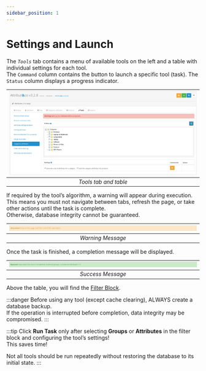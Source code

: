 ```yaml
---
sidebar_position: 1
---
```


# Settings and Launch

The *`Tools`* tab contains a menu of available tools on the left and a table with individual settings for each tool.  
The `Command` column contains the button to launch a specific tool (task). The `Status` column displays a progress indicator.

| ![Tools tab](/img/tutorial/tools_table.png) |
|:--:|
| *Tools tab and table* |

If required by the tool’s algorithm, a warning will appear during execution.  
This means you must not navigate between tabs, refresh the page, or take other actions until the task is complete.  
Otherwise, database integrity cannot be guaranteed.

| ![Warning message](/img/tutorial/tools_warning.png) |
|:--:|
| *Warning Message* |

Once the task is finished, a completion message will be displayed.

| ![Success message](/img/tutorial/tools_success.png) |
|:--:|
| *Success Message* |

Above the table, you will find the [Filter Block](/tools/filter-block.md).

:::danger
Before using any tool (except cache clearing), ALWAYS create a database backup.  
If the operation is interrupted before completion, data integrity may be compromised.
:::

:::tip
Click **Run Task** only after selecting **Groups** or **Attributes** in the filter block and configuring the tool’s settings!  
This saves time!  

Not all tools should be run repeatedly without restoring the database to its initial state.
:::
